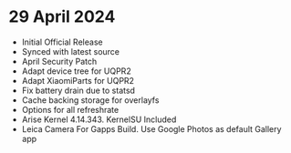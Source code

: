 # 29 April 2024

- Initial Official Release
- Synced with latest source
- April Security Patch
- Adapt device tree for UQPR2
- Adapt XiaomiParts for UQPR2
- Fix battery drain due to statsd
- Cache backing storage for overlayfs
- Options for all refreshrate
- Arise Kernel 4.14.343. KernelSU Included
- Leica Camera For Gapps Build. Use Google Photos as default Gallery app
